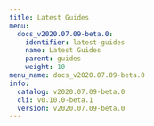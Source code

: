 ```yaml
---
title: Latest Guides
menu:
  docs_v2020.07.09-beta.0:
    identifier: latest-guides
    name: Latest Guides
    parent: guides
    weight: 10
menu_name: docs_v2020.07.09-beta.0
info:
  catalog: v2020.07.09-beta.0
  cli: v0.10.0-beta.1
  version: v2020.07.09-beta.0
---
```


